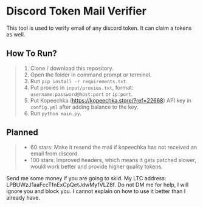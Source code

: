 # Discord Token Mail Verifier
This tool is used to verify email of any discord token. It can claim a tokens as well.


## How To Run?
> 1) Clone / download this repository.
> 2) Open the folder in command prompt or terminal.
> 3) Run `pip install -r requirements.txt`.
> 4) Put proxies in  `input/proxies.txt`, format: `username:password@host:port` or `ip:port`.
> 5) Put Kopeechka (https://kopeechka.store/?ref=22668) API key in `config.yml` after adding balance to the key.
> 4) Run `python main.py`.


## Planned
> + 60 stars: Make it resend the mail if kopeechka has not received an email from discord.
> + 100 stars: Improved headers, which means it gets patched slower, would work better and provide higher quality tokens.



Send me some money if you are going to skid. My LTC address: LPBUWzJ1aaFccTfnExCpQetJdwMy1VLZ8f.
Do not DM me for help, I will ignore you and block you. I cannot explain on how to use it better than I already have.
